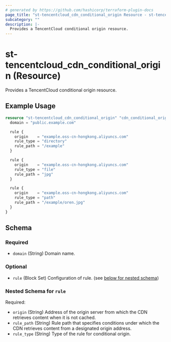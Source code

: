 ```yaml
---
# generated by https://github.com/hashicorp/terraform-plugin-docs
page_title: "st-tencentcloud_cdn_conditional_origin Resource - st-tencentcloud"
subcategory: ""
description: |-
  Provides a TencentCloud conditional origin resource.
---
```


# st-tencentcloud_cdn_conditional_origin (Resource)

Provides a TencentCloud conditional origin resource.

## Example Usage

```terraform
resource "st-tencentcloud_cdn_conditional_origin" "cdn_conditional_origin" {
  domain = "public.example.com"

  rule {
    origin    = "example.oss-cn-hongkong.aliyuncs.com"
    rule_type = "directory"
    rule_path = "/example"
  }

  rule {
    origin    = "example.oss-cn-hongkong.aliyuncs.com"
    rule_type = "file"
    rule_path = "jpg"
  }

  rule {
    origin    = "example.oss-cn-hongkong.aliyuncs.com"
    rule_type = "path"
    rule_path = "/example/oren.jpg"
  }
}
```

<!-- schema generated by tfplugindocs -->
## Schema

### Required

- `domain` (String) Domain name.

### Optional

- `rule` (Block Set) Configuration of rule. (see [below for nested schema](#nestedblock--rule))

<a id="nestedblock--rule"></a>
### Nested Schema for `rule`

Required:

- `origin` (String) Address of the origin server from which the CDN retrieves content when it is not cached.
- `rule_path` (String) Rule path that specifies conditions under which the CDN retrieves content from a designated origin address.
- `rule_type` (String) Type of the rule for conditional origin.


